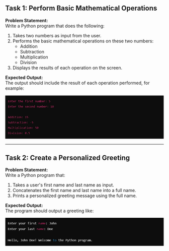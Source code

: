 ## Task 1: Perform Basic Mathematical Operations

**Problem Statement:**  
Write a Python program that does the following:

1. Takes two numbers as input from the user.  
2. Performs the basic mathematical operations on these two numbers:  
   - Addition  
   - Subtraction  
   - Multiplication  
   - Division  
3. Displays the results of each operation on the screen.  

**Expected Output:**  
The output should include the result of each operation performed, for example:  

![alt text](Task1.png)


---

## Task 2: Create a Personalized Greeting

**Problem Statement:**  
Write a Python program that:

1. Takes a user's first name and last name as input.  
2. Concatenates the first name and last name into a full name.  
3. Prints a personalized greeting message using the full name.  

**Expected Output:**  
The program should output a greeting like:  

![alt text](Task2.png)

